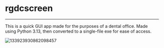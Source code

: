 # rgdcscreen
---
This is a quick GUI app made for the purposes of a dental office.
Made using Python 3.13, then converted to a single-file exe for ease of access.

![133923930862098457](https://github.com/user-attachments/assets/5e409e7d-feb8-4836-b41f-534f777a6b4b)
